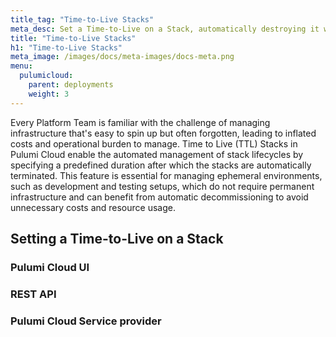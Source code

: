 ```yaml
---
title_tag: "Time-to-Live Stacks"
meta_desc: Set a Time-to-Live on a Stack, automatically destroying it when the one time schedule is set for.
title: "Time-to-Live Stacks"
h1: "Time-to-Live Stacks"
meta_image: /images/docs/meta-images/docs-meta.png
menu:
  pulumicloud:
    parent: deployments
    weight: 3
---
```


Every Platform Team is familiar with the challenge of managing infrastructure that's easy to spin up but often forgotten, leading to inflated costs and operational burden to manage. Time to Live (TTL) Stacks in Pulumi Cloud enable the automated management of stack lifecycles by specifying a predefined duration after which the stacks are automatically terminated. This feature is essential for managing ephemeral environments, such as development and testing setups, which do not require permanent infrastructure and can benefit from automatic decommissioning to avoid unnecessary costs and resource usage.

## Setting a Time-to-Live on a Stack

### Pulumi Cloud UI

### REST API

### Pulumi Cloud Service provider


